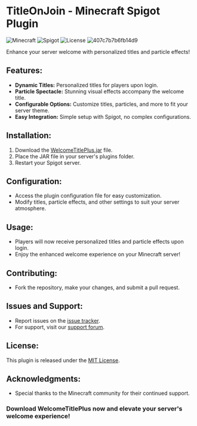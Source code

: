 # TitleOnJoin - Minecraft Spigot Plugin
![Minecraft](https://img.shields.io/badge/Minecraft-1.20+-brightgreen.svg)
![Spigot](https://img.shields.io/badge/Spigot-1.20.2-orange.svg)
![License](https://img.shields.io/badge/License-MIT-blue.svg)
![407c7b7b6fb14d9](https://github.com/s5y-ux/TitleOnJoin/assets/59636597/9a23e3be-18d5-4b36-966b-982edf9f181c)


Enhance your server welcome with personalized titles and particle effects!

## Features:

- **Dynamic Titles:** Personalized titles for players upon login.
- **Particle Spectacle:** Stunning visual effects accompany the welcome title.
- **Configurable Options:** Customize titles, particles, and more to fit your server theme.
- **Easy Integration:** Simple setup with Spigot, no complex configurations.

## Installation:

1. Download the [WelcomeTitlePlus.jar](https://www.spigotmc.org/resources/titleonjoin.113517/) file.
2. Place the JAR file in your server's plugins folder.
3. Restart your Spigot server.

## Configuration:

- Access the plugin configuration file for easy customization.
- Modify titles, particle effects, and other settings to suit your server atmosphere.

## Usage:

- Players will now receive personalized titles and particle effects upon login.
- Enjoy the enhanced welcome experience on your Minecraft server!

## Contributing:

- Fork the repository, make your changes, and submit a pull request.

## Issues and Support:

- Report issues on the [issue tracker](https://example.com/issue-tracker).
- For support, visit our [support forum](https://example.com/support-forum).

## License:

This plugin is released under the [MIT License](https://example.com/license).

## Acknowledgments:

- Special thanks to the Minecraft community for their continued support.

### Download WelcomeTitlePlus now and elevate your server's welcome experience!
